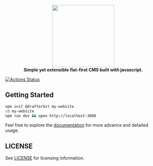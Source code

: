 
<p align="center">
     <a href="https://drafterbit.github.io/drafterbit">
       <img src="https://drafterbit.github.io/drafterbit/assets/img/logo.png" width="200"/>
     </a>
     <br/>
     <strong>Simple yet extensible flat-first CMS built with javascript.</strong>
</p>

[![Actions Status](https://github.com/drafterbit/drafterbit/workflows/test/badge.svg)](https://github.com/drafterbit/drafterbit/actions)


## Getting Started

```sh
npm init @drafterbit my-website
cd my-website
npm run dev && open http://localhost:3000
```

Feel free to explore the [documentation](https://drafterbit.github.io/drafterbit)
for more advance and detailed usage.


## LICENSE

See [LICENSE](https://github.com/drafterbit/drafterbit/blob/develop/LICENSE) for licensing information.
